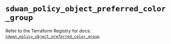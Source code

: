 # `sdwan_policy_object_preferred_color_group`

Refer to the Terraform Registry for docs: [`sdwan_policy_object_preferred_color_group`](https://registry.terraform.io/providers/ciscodevnet/sdwan/0.8.0/docs/resources/policy_object_preferred_color_group).
